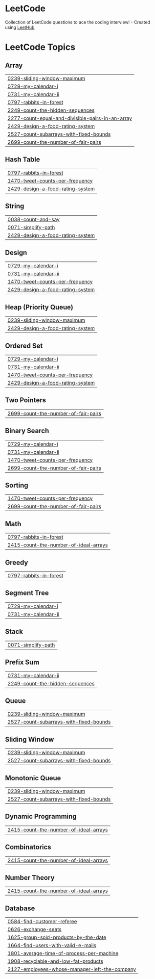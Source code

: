 # LeetCode
Collection of LeetCode questions to ace the coding interview! - Created using [LeetHub](https://github.com/QasimWani/LeetHub)

<!---LeetCode Topics Start-->
# LeetCode Topics
## Array
|  |
| ------- |
| [0239-sliding-window-maximum](https://github.com/arwa-mili/LeetCode/tree/master/0239-sliding-window-maximum) |
| [0729-my-calendar-i](https://github.com/arwa-mili/LeetCode/tree/master/0729-my-calendar-i) |
| [0731-my-calendar-ii](https://github.com/arwa-mili/LeetCode/tree/master/0731-my-calendar-ii) |
| [0797-rabbits-in-forest](https://github.com/arwa-mili/LeetCode/tree/master/0797-rabbits-in-forest) |
| [2249-count-the-hidden-sequences](https://github.com/arwa-mili/LeetCode/tree/master/2249-count-the-hidden-sequences) |
| [2277-count-equal-and-divisible-pairs-in-an-array](https://github.com/arwa-mili/LeetCode/tree/master/2277-count-equal-and-divisible-pairs-in-an-array) |
| [2429-design-a-food-rating-system](https://github.com/arwa-mili/LeetCode/tree/master/2429-design-a-food-rating-system) |
| [2527-count-subarrays-with-fixed-bounds](https://github.com/arwa-mili/LeetCode/tree/master/2527-count-subarrays-with-fixed-bounds) |
| [2699-count-the-number-of-fair-pairs](https://github.com/arwa-mili/LeetCode/tree/master/2699-count-the-number-of-fair-pairs) |
## Hash Table
|  |
| ------- |
| [0797-rabbits-in-forest](https://github.com/arwa-mili/LeetCode/tree/master/0797-rabbits-in-forest) |
| [1470-tweet-counts-per-frequency](https://github.com/arwa-mili/LeetCode/tree/master/1470-tweet-counts-per-frequency) |
| [2429-design-a-food-rating-system](https://github.com/arwa-mili/LeetCode/tree/master/2429-design-a-food-rating-system) |
## String
|  |
| ------- |
| [0038-count-and-say](https://github.com/arwa-mili/LeetCode/tree/master/0038-count-and-say) |
| [0071-simplify-path](https://github.com/arwa-mili/LeetCode/tree/master/0071-simplify-path) |
| [2429-design-a-food-rating-system](https://github.com/arwa-mili/LeetCode/tree/master/2429-design-a-food-rating-system) |
## Design
|  |
| ------- |
| [0729-my-calendar-i](https://github.com/arwa-mili/LeetCode/tree/master/0729-my-calendar-i) |
| [0731-my-calendar-ii](https://github.com/arwa-mili/LeetCode/tree/master/0731-my-calendar-ii) |
| [1470-tweet-counts-per-frequency](https://github.com/arwa-mili/LeetCode/tree/master/1470-tweet-counts-per-frequency) |
| [2429-design-a-food-rating-system](https://github.com/arwa-mili/LeetCode/tree/master/2429-design-a-food-rating-system) |
## Heap (Priority Queue)
|  |
| ------- |
| [0239-sliding-window-maximum](https://github.com/arwa-mili/LeetCode/tree/master/0239-sliding-window-maximum) |
| [2429-design-a-food-rating-system](https://github.com/arwa-mili/LeetCode/tree/master/2429-design-a-food-rating-system) |
## Ordered Set
|  |
| ------- |
| [0729-my-calendar-i](https://github.com/arwa-mili/LeetCode/tree/master/0729-my-calendar-i) |
| [0731-my-calendar-ii](https://github.com/arwa-mili/LeetCode/tree/master/0731-my-calendar-ii) |
| [1470-tweet-counts-per-frequency](https://github.com/arwa-mili/LeetCode/tree/master/1470-tweet-counts-per-frequency) |
| [2429-design-a-food-rating-system](https://github.com/arwa-mili/LeetCode/tree/master/2429-design-a-food-rating-system) |
## Two Pointers
|  |
| ------- |
| [2699-count-the-number-of-fair-pairs](https://github.com/arwa-mili/LeetCode/tree/master/2699-count-the-number-of-fair-pairs) |
## Binary Search
|  |
| ------- |
| [0729-my-calendar-i](https://github.com/arwa-mili/LeetCode/tree/master/0729-my-calendar-i) |
| [0731-my-calendar-ii](https://github.com/arwa-mili/LeetCode/tree/master/0731-my-calendar-ii) |
| [1470-tweet-counts-per-frequency](https://github.com/arwa-mili/LeetCode/tree/master/1470-tweet-counts-per-frequency) |
| [2699-count-the-number-of-fair-pairs](https://github.com/arwa-mili/LeetCode/tree/master/2699-count-the-number-of-fair-pairs) |
## Sorting
|  |
| ------- |
| [1470-tweet-counts-per-frequency](https://github.com/arwa-mili/LeetCode/tree/master/1470-tweet-counts-per-frequency) |
| [2699-count-the-number-of-fair-pairs](https://github.com/arwa-mili/LeetCode/tree/master/2699-count-the-number-of-fair-pairs) |
## Math
|  |
| ------- |
| [0797-rabbits-in-forest](https://github.com/arwa-mili/LeetCode/tree/master/0797-rabbits-in-forest) |
| [2415-count-the-number-of-ideal-arrays](https://github.com/arwa-mili/LeetCode/tree/master/2415-count-the-number-of-ideal-arrays) |
## Greedy
|  |
| ------- |
| [0797-rabbits-in-forest](https://github.com/arwa-mili/LeetCode/tree/master/0797-rabbits-in-forest) |
## Segment Tree
|  |
| ------- |
| [0729-my-calendar-i](https://github.com/arwa-mili/LeetCode/tree/master/0729-my-calendar-i) |
| [0731-my-calendar-ii](https://github.com/arwa-mili/LeetCode/tree/master/0731-my-calendar-ii) |
## Stack
|  |
| ------- |
| [0071-simplify-path](https://github.com/arwa-mili/LeetCode/tree/master/0071-simplify-path) |
## Prefix Sum
|  |
| ------- |
| [0731-my-calendar-ii](https://github.com/arwa-mili/LeetCode/tree/master/0731-my-calendar-ii) |
| [2249-count-the-hidden-sequences](https://github.com/arwa-mili/LeetCode/tree/master/2249-count-the-hidden-sequences) |
## Queue
|  |
| ------- |
| [0239-sliding-window-maximum](https://github.com/arwa-mili/LeetCode/tree/master/0239-sliding-window-maximum) |
| [2527-count-subarrays-with-fixed-bounds](https://github.com/arwa-mili/LeetCode/tree/master/2527-count-subarrays-with-fixed-bounds) |
## Sliding Window
|  |
| ------- |
| [0239-sliding-window-maximum](https://github.com/arwa-mili/LeetCode/tree/master/0239-sliding-window-maximum) |
| [2527-count-subarrays-with-fixed-bounds](https://github.com/arwa-mili/LeetCode/tree/master/2527-count-subarrays-with-fixed-bounds) |
## Monotonic Queue
|  |
| ------- |
| [0239-sliding-window-maximum](https://github.com/arwa-mili/LeetCode/tree/master/0239-sliding-window-maximum) |
| [2527-count-subarrays-with-fixed-bounds](https://github.com/arwa-mili/LeetCode/tree/master/2527-count-subarrays-with-fixed-bounds) |
## Dynamic Programming
|  |
| ------- |
| [2415-count-the-number-of-ideal-arrays](https://github.com/arwa-mili/LeetCode/tree/master/2415-count-the-number-of-ideal-arrays) |
## Combinatorics
|  |
| ------- |
| [2415-count-the-number-of-ideal-arrays](https://github.com/arwa-mili/LeetCode/tree/master/2415-count-the-number-of-ideal-arrays) |
## Number Theory
|  |
| ------- |
| [2415-count-the-number-of-ideal-arrays](https://github.com/arwa-mili/LeetCode/tree/master/2415-count-the-number-of-ideal-arrays) |
## Database
|  |
| ------- |
| [0584-find-customer-referee](https://github.com/arwa-mili/LeetCode/tree/master/0584-find-customer-referee) |
| [0626-exchange-seats](https://github.com/arwa-mili/LeetCode/tree/master/0626-exchange-seats) |
| [1625-group-sold-products-by-the-date](https://github.com/arwa-mili/LeetCode/tree/master/1625-group-sold-products-by-the-date) |
| [1664-find-users-with-valid-e-mails](https://github.com/arwa-mili/LeetCode/tree/master/1664-find-users-with-valid-e-mails) |
| [1801-average-time-of-process-per-machine](https://github.com/arwa-mili/LeetCode/tree/master/1801-average-time-of-process-per-machine) |
| [1908-recyclable-and-low-fat-products](https://github.com/arwa-mili/LeetCode/tree/master/1908-recyclable-and-low-fat-products) |
| [2127-employees-whose-manager-left-the-company](https://github.com/arwa-mili/LeetCode/tree/master/2127-employees-whose-manager-left-the-company) |
<!---LeetCode Topics End-->